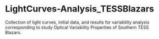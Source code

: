 # LightCurves-Analysis_TESSBlazars
Collection of light curves, initial data, and results for variability analysis corresponding to study Optical Variability Properties of Southern TESS Blazars.
